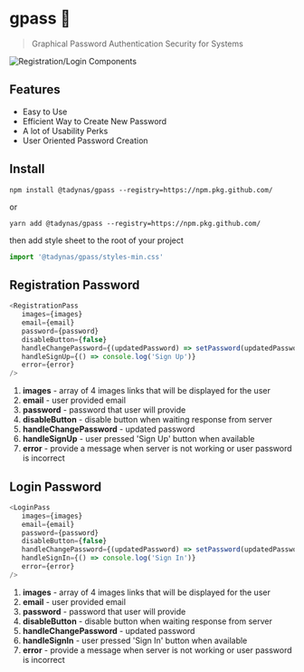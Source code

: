 # gpass 🔑

> Graphical Password Authentication Security for Systems

![Registration/Login Components](https://i.imgur.com/L8i2d3B.png)

## Features

- Easy to Use
- Efficient Way to Create New Password
- A lot of Usability Perks
- User Oriented Password Creation

## Install

`npm install @tadynas/gpass --registry=https://npm.pkg.github.com/`

or 

`yarn add @tadynas/gpass --registry=https://npm.pkg.github.com/`

then add style sheet to the root of your project

```js 
import '@tadynas/gpass/styles-min.css'
```

## Registration Password

```js
<RegistrationPass 
   images={images}
   email={email}
   password={password}
   disableButton={false}
   handleChangePassword={(updatedPassword) => setPassword(updatedPassword)}
   handleSignUp={() => console.log('Sign Up')}
   error={error}
/>
```

1. **images** - array of 4 images links that will be displayed for the user
2. **email** - user provided email
3. **password** - password that user will provide
4. **disableButton** - disable button when waiting response from server
5. **handleChangePassword** - updated password
6. **handleSignUp** - user pressed 'Sign Up' button when available
7. **error** - provide a message when server is not working or user password is incorrect

## Login Password

```js
<LoginPass 
   images={images}
   email={email}
   password={password}
   disableButton={false}
   handleChangePassword={(updatedPassword) => setPassword(updatedPassword)}
   handleSignIn={() => console.log('Sign In')}
   error={error}
/>
```

1. **images** - array of 4 images links that will be displayed for the user
2. **email** - user provided email
3. **password** - password that user will provide
4. **disableButton** - disable button when waiting response from server
5. **handleChangePassword** - updated password
6. **handleSignIn** - user pressed 'Sign In' button when available
7. **error** - provide a message when server is not working or user password is incorrect

